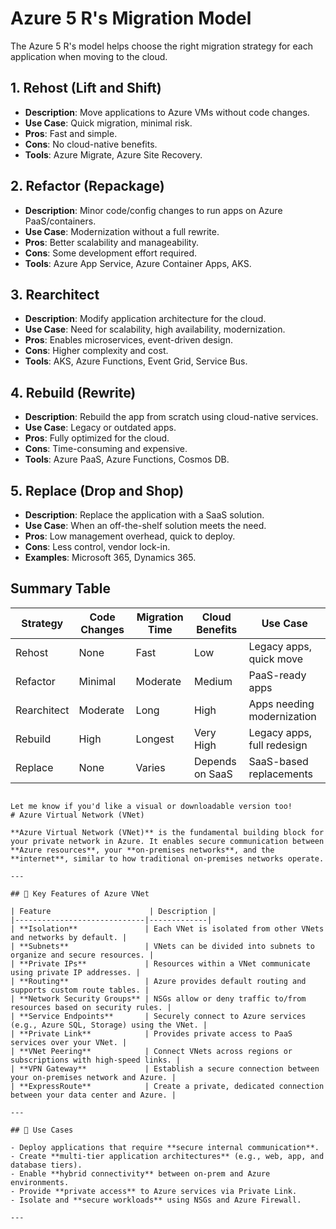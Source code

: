 # Azure 5 R's Migration Model

The Azure 5 R's model helps choose the right migration strategy for each application when moving to the cloud.

## 1. Rehost (Lift and Shift)
- **Description**: Move applications to Azure VMs without code changes.
- **Use Case**: Quick migration, minimal risk.
- **Pros**: Fast and simple.
- **Cons**: No cloud-native benefits.
- **Tools**: Azure Migrate, Azure Site Recovery.

## 2. Refactor (Repackage)
- **Description**: Minor code/config changes to run apps on Azure PaaS/containers.
- **Use Case**: Modernization without a full rewrite.
- **Pros**: Better scalability and manageability.
- **Cons**: Some development effort required.
- **Tools**: Azure App Service, Azure Container Apps, AKS.

## 3. Rearchitect
- **Description**: Modify application architecture for the cloud.
- **Use Case**: Need for scalability, high availability, modernization.
- **Pros**: Enables microservices, event-driven design.
- **Cons**: Higher complexity and cost.
- **Tools**: AKS, Azure Functions, Event Grid, Service Bus.

## 4. Rebuild (Rewrite)
- **Description**: Rebuild the app from scratch using cloud-native services.
- **Use Case**: Legacy or outdated apps.
- **Pros**: Fully optimized for the cloud.
- **Cons**: Time-consuming and expensive.
- **Tools**: Azure PaaS, Azure Functions, Cosmos DB.

## 5. Replace (Drop and Shop)
- **Description**: Replace the application with a SaaS solution.
- **Use Case**: When an off-the-shelf solution meets the need.
- **Pros**: Low management overhead, quick to deploy.
- **Cons**: Less control, vendor lock-in.
- **Examples**: Microsoft 365, Dynamics 365.

## Summary Table

| Strategy    | Code Changes | Migration Time | Cloud Benefits | Use Case                     |
|-------------|--------------|----------------|----------------|------------------------------|
| Rehost      | None         | Fast           | Low            | Legacy apps, quick move      |
| Refactor    | Minimal      | Moderate       | Medium         | PaaS-ready apps              |
| Rearchitect | Moderate     | Long           | High           | Apps needing modernization   |
| Rebuild     | High         | Longest        | Very High      | Legacy apps, full redesign   |
| Replace     | None         | Varies         | Depends on SaaS| SaaS-based replacements      |
```

Let me know if you'd like a visual or downloadable version too!
# Azure Virtual Network (VNet)

**Azure Virtual Network (VNet)** is the fundamental building block for your private network in Azure. It enables secure communication between **Azure resources**, your **on-premises networks**, and the **internet**, similar to how traditional on-premises networks operate.

---

## 🔧 Key Features of Azure VNet

| Feature                      | Description |
|-----------------------------|-------------|
| **Isolation**               | Each VNet is isolated from other VNets and networks by default. |
| **Subnets**                 | VNets can be divided into subnets to organize and secure resources. |
| **Private IPs**             | Resources within a VNet communicate using private IP addresses. |
| **Routing**                 | Azure provides default routing and supports custom route tables. |
| **Network Security Groups** | NSGs allow or deny traffic to/from resources based on security rules. |
| **Service Endpoints**       | Securely connect to Azure services (e.g., Azure SQL, Storage) using the VNet. |
| **Private Link**            | Provides private access to PaaS services over your VNet. |
| **VNet Peering**            | Connect VNets across regions or subscriptions with high-speed links. |
| **VPN Gateway**             | Establish a secure connection between your on-premises network and Azure. |
| **ExpressRoute**            | Create a private, dedicated connection between your data center and Azure. |

---

## 🔄 Use Cases

- Deploy applications that require **secure internal communication**.
- Create **multi-tier application architectures** (e.g., web, app, and database tiers).
- Enable **hybrid connectivity** between on-prem and Azure environments.
- Provide **private access** to Azure services via Private Link.
- Isolate and **secure workloads** using NSGs and Azure Firewall.

---
